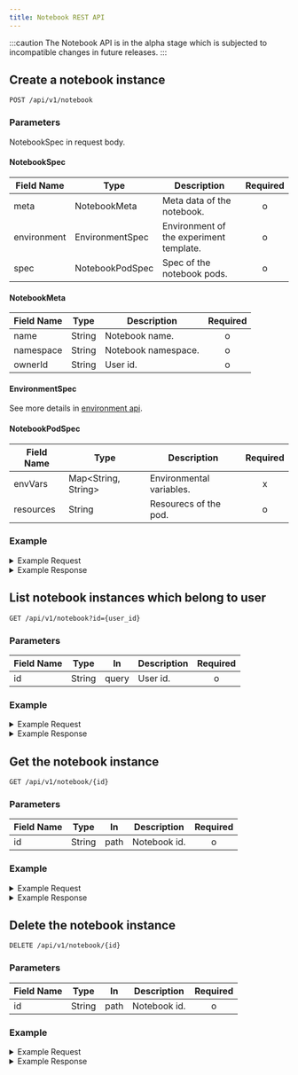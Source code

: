 ```yaml
---
title: Notebook REST API
---
```


<!--
Licensed to the Apache Software Foundation (ASF) under one
or more contributor license agreements.  See the NOTICE file
distributed with this work for additional information
regarding copyright ownership.  The ASF licenses this file
to you under the Apache License, Version 2.0 (the
"License"); you may not use this file except in compliance
with the License.  You may obtain a copy of the License at

  http://www.apache.org/licenses/LICENSE-2.0

Unless required by applicable law or agreed to in writing,
software distributed under the License is distributed on an
"AS IS" BASIS, WITHOUT WARRANTIES OR CONDITIONS OF ANY
KIND, either express or implied.  See the License for the
specific language governing permissions and limitations
under the License.
-->

:::caution
The Notebook API is in the alpha stage which is subjected to incompatible changes in future releases.
:::

## Create a notebook instance
`POST /api/v1/notebook`

### Parameters

NotebookSpec in request body.

#### **NotebookSpec**

| Field Name  | Type            | Description                             | Required |
| ----------- | --------------- | --------------------------------------- | :------: |
| meta        | NotebookMeta    | Meta data of the notebook.              |    o     |
| environment | EnvironmentSpec | Environment of the experiment template. |    o     |
| spec        | NotebookPodSpec | Spec of the notebook pods.              |    o     |

#### **NotebookMeta**

| Field Name | Type   | Description         | Required |
| ---------- | ------ | ------------------- | :------: |
| name       | String | Notebook name.      |    o     |
| namespace  | String | Notebook namespace. |    o     |
| ownerId    | String | User id.            |    o     |

#### **EnvironmentSpec**

See more details in [environment api](environment.md).

#### **NotebookPodSpec**

| Field Name | Type                 | Description              | Required |
| ---------- | -------------------- | ------------------------ | :------: |
| envVars    | Map<String, String\> | Environmental variables. |    x     |
| resources  | String               | Resourecs of the pod.    |    o     |

### Example

<details>
<summary>Example Request</summary>
<div>

```shell
curl -X POST -H "Content-Type: application/json" -d '
{
  "meta": {
    "name": "test-nb",
    "namespace": "default",
    "ownerId": "e9ca23d68d884d4ebb19d07889727dae"
  },
  "environment": {
    "name": "notebook-env"
  },
  "spec": {
    "envVars": {
      "TEST_ENV": "test"
    },
    "resources": "cpu=1,memory=1.0Gi"
  }
}
' http://127.0.0.1:32080/api/v1/notebook
```
</div>
</details>

<details>
<summary>Example Response</summary>
<div>

```json
{
  "status":"OK",
  "code":200,
  "success":true,
  "message":"Create a notebook instance",
  "result":{
    "notebookId":"notebook_1647574374688_0001",
    "name":"test-nb",
    "uid":"4a839fef-b4c9-483a-b4e8-c17236588118",
    "url":"/notebook/default/test-nb/lab",
    "status":"creating",
    "reason":"The notebook instance is creating",
    "createdTime":"2022-03-18T16:13:16.000+08:00",
    "deletedTime":null,
    "spec":{
      "meta":{
        "name":"test-nb",
        "namespace":"default",
        "ownerId":"e9ca23d68d884d4ebb19d07889727dae",
        "labels":{
          "notebook-owner-id":"e9ca23d68d884d4ebb19d07889727dae",
          "notebook-id":"notebook_1647574374688_0001"
        }
      },
      "environment":{
        "name":"notebook-env",
        "dockerImage":"apache/submarine:jupyter-notebook-0.7.0",
        "kernelSpec":{
          "name":"submarine_jupyter_py3",
          "channels":[
            "defaults"
          ],
          "condaDependencies":[],
          "pipDependencies":[]
        },
        "description":null,
        "image":null
      },
      "spec":{
        "envVars":{
          "TEST_ENV":"test"
        },
        "resources":"cpu\u003d1,memory\u003d1.0Gi"
      }
    }
  },
  "attributes":{}
}
```
</div>
</details>


## List notebook instances which belong to user
`GET /api/v1/notebook?id={user_id}`

### Parameters

| Field Name | Type   | In    | Description | Required |
| ---------- | ------ | ----- | ----------- | :------: |
| id         | String | query | User id.    |    o     |

### Example

<details>
<summary>Example Request</summary>
<div>

```shell
curl -X GET http://127.0.0.1:32080/api/v1/notebook?id={user_id}
```
</div>
</details>

<details>
<summary>Example Response</summary>
<div>

```json
{
  "status":"OK",
  "code":200,
  "success":true,
  "message":"List all notebook instances",
  "result":[
    {
      "notebookId":"notebook_1647574374688_0001",
      "name":"test-nb",
      "uid":null,
      "url":"/notebook/default/test-nb/lab",
      "status":"running",
      "reason":"The notebook instance is running",
      "createdTime":"2022-03-18T16:13:16.000+08:00",
      "deletedTime":"2022-03-18T16:13:21.000+08:00",
      "spec":{
        "meta":{
          "name":"test-nb",
          "namespace":"default",
          "ownerId":"e9ca23d68d884d4ebb19d07889727dae",
          "labels":{
            "notebook-owner-id":"e9ca23d68d884d4ebb19d07889727dae",
            "notebook-id":"notebook_1647574374688_0001"
          }
        },
        "environment":{
          "name":"notebook-env",
          "dockerImage":"apache/submarine:jupyter-notebook-0.7.0",
          "kernelSpec":{
            "name":"submarine_jupyter_py3",
            "channels":[
              "defaults"
            ],
            "condaDependencies":[],
            "pipDependencies":[]
          },
          "description":null,
          "image":null
        },
        "spec":{
          "envVars":{
            "TEST_ENV":"test"
          },
          "resources":"cpu\u003d1,memory\u003d1.0Gi"
        }
      }
    }
  ],
  "attributes":{}
}
```
</div>
</details>

## Get the notebook instance
`GET /api/v1/notebook/{id}`

### Parameters

| Field Name | Type   | In   | Description  | Required |
| ---------- | ------ | ---- | ------------ | :------: |
| id         | String | path | Notebook id. |    o     |
### Example

<details>
<summary>Example Request</summary>
<div>

```shell
curl -X GET http://127.0.0.1:32080/api/v1/notebook/{id}
```
</div>
</details>

<details>
<summary>Example Response</summary>
<div>

```json
{
  "status":"OK",
  "code":200,
  "success":true,
  "message":"Get the notebook instance",
  "result":{
    "notebookId":"notebook_1647574374688_0001",
    "name":"test-nb",
    "uid":"4a839fef-b4c9-483a-b4e8-c17236588118",
    "url":"/notebook/default/test-nb/lab",
    "status":"running",
    "reason":"The notebook instance is running",
    "createdTime":"2022-03-18T16:13:16.000+08:00",
    "deletedTime":"2022-03-18T16:13:21.000+08:00",
    "spec":{
      "meta":{
        "name":"test-nb",
        "namespace":"default",
        "ownerId":"e9ca23d68d884d4ebb19d07889727dae",
        "labels":{
          "notebook-owner-id":"e9ca23d68d884d4ebb19d07889727dae",
          "notebook-id":"notebook_1647574374688_0001"
        }
      },
      "environment":{
        "name":"notebook-env",
        "dockerImage":"apache/submarine:jupyter-notebook-0.7.0",
        "kernelSpec":{
          "name":"submarine_jupyter_py3",
          "channels":[
            "defaults"
          ],
          "condaDependencies":[],
          "pipDependencies":[]
        },
        "description":null,
        "image":null
      },
      "spec":{
        "envVars":{
          "TEST_ENV":"test"
        },
        "resources":"cpu\u003d1,memory\u003d1.0Gi"
      }
    }
  },
  "attributes":{}
}
```
</div>
</details>

## Delete the notebook instance
`DELETE /api/v1/notebook/{id}`

### Parameters

| Field Name | Type   | In   | Description  | Required |
| ---------- | ------ | ---- | ------------ | :------: |
| id         | String | path | Notebook id. |    o     |

### Example

<details>
<summary>Example Request</summary>
<div>

```shell
curl -X DELETE http://127.0.0.1:32080/api/v1/notebook/{id}
```
</div>
</details>

<details>
<summary>Example Response</summary>
<div>

```json
{
  "status":"OK",
  "code":200,
  "success":true,
  "message":"Delete the notebook instance",
  "result":{
    "notebookId":"notebook_1647574374688_0001",
    "name":"test-nb",
    "uid":"4a839fef-b4c9-483a-b4e8-c17236588118",
    "url":"/notebook/default/test-nb/lab",
    "status":"terminating",
    "reason":"The notebook instance is terminating",
    "createdTime":"2022-03-18T16:13:16.000+08:00",
    "deletedTime":"2022-03-18T16:13:21.000+08:00",
    "spec":{
      "meta":{
        "name":"test-nb",
        "namespace":"default",
        "ownerId":"e9ca23d68d884d4ebb19d07889727dae",
        "labels":{
          "notebook-owner-id":"e9ca23d68d884d4ebb19d07889727dae",
          "notebook-id":"notebook_1647574374688_0001"
        }
      },
      "environment":{
        "name":"notebook-env",
        "dockerImage":"apache/submarine:jupyter-notebook-0.7.0",
        "kernelSpec":{
          "name":"submarine_jupyter_py3",
          "channels":[
            "defaults"
          ],
          "condaDependencies":[],
          "pipDependencies":[]
        },
        "description":null,
        "image":null
      },
      "spec":{
        "envVars":{
          "TEST_ENV":"test"
        },
        "resources":"cpu\u003d1,memory\u003d1.0Gi"
      }
    }
  },
  "attributes":{}
}
```
</div>
</details>
